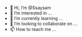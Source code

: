 - 👋 Hi, I’m @Ssaysam
- 👀 I’m interested in ...
- 🌱 I’m currently learning ...
- 💞️ I’m looking to collaborate on ...
- 📫 How to reach me ...

<!---
Ssaysam/Ssaysam is a ✨ special ✨ repository because its `README.md` (this file) appears on your GitHub profile.
You can click the Preview link to take a look at your changes.
--->
